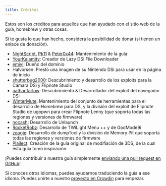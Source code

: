 ```yaml
---
title: Créditos
---
```


Estos son los créditos para aquellos que han ayudado con el sitio web de la guía, homebrew y otras cosas.

Si te gusta lo que han hecho, considera la posibilidad de donar (si tienen un enlace de donación).

- [NightScript](https://nightscript370.github.io/), [Pk11](https://pk11.us/) & [Peter0x44](https://github.com/Peter0x44): Mantenimiento de la guía
- [YourKalamity](https://github.com/YourKalamity): Creador de Lazy DSi File Downloader
- [emiyl](https://emiyl.com/paypal): Dueño del dominio
- Halvorsen: Prestó una imagen de su Nintendo DSi para usar en la página de inicio
- [shutterbug2000](https://paypal.me/projectkaeru): Descubrimiento y desarrollo de los exploits para la Cámara DSi y Flipnote Studio
- [nathanfarlow](https://github.com/nathanfarlow): Descubrimiento & Desarrollador del exploit del navegador DSi
- [WinterMute](https://devkitpro.org/support-devkitpro): Mantenimiento del conjunto de herramientas para el desarrollo de Homebrew para DS, y la división del exploit de Flipnote Studio de ugopwn para crear Flipnote Lenny (que soporta todas las regiones y versiones de firmware)
- [nocash](http://problemkaputt.de/donate.htm): Desarrollo de Unlaunch
- [RocketRobz](https://github.com/RocketRobz): Desarrollo de TWiLight Menu ++ y de GodMode9i
- [zoogie](https://github.com/zoogie): Desarrollo de dumpTool y la división de Memory Pit que soporta todas las regiones y versiones de firmware
- [Plailect](https://github.com/Plailect): Creación de la guía original de modifiación de 3DS, de la cual ésta guía tomó inspiración

¡Puedes contribuir a nuestra guía simplemente [enviando una pull request en GitHub](https://github.com/cfw-guide/dsi.cfw.guide/)!

Si conoces otros idiomas, puedes ayudarnos traduciendo la guía a ese idioma. Puedes unirte a nuestro [proyecto en Crowdin](https://crowdin.com/project/dsi-guide) para empezar.
